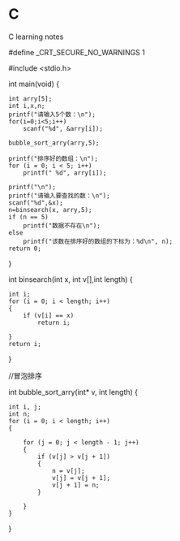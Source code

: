 # C
C learning notes

#define _CRT_SECURE_NO_WARNINGS 1

#include <stdio.h>

int main(void)
{

	int arry[5];
	int i,x,n;
	printf("请输入5个数：\n");
	for(i=0;i<5;i++)
		scanf("%d", &arry[i]);

	bubble_sort_arry(arry,5);

	printf("排序好的数组：\n");
	for (i = 0; i < 5; i++)
		printf(" %d", arry[i]);

	printf("\n");
	printf("请输入要查找的数：\n");
	scanf("%d",&x);
	n=binsearch(x, arry,5);
	if (n == 5)
		printf("数据不存在\n");
	else
		printf("该数在排序好的数组的下标为：%d\n", n);
	return 0;
}

int binsearch(int x, int v[],int length)
{

	int i;
	for (i = 0; i < length; i++)
	{
		if (v[i] == x)
			return i;
		
	}
	return i;
}

//冒泡排序

int bubble_sort_arry(int* v, int length)
{

	int i, j;
	int n;
	for (i = 0; i < length; i++)
	{
		
		for (j = 0; j < length - 1; j++)
		{
			if (v[j] > v[j + 1])
			{
				n = v[j];
				v[j] = v[j + 1];
				v[j + 1] = n;
			}

		}
	}
}

